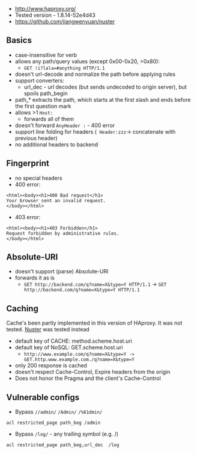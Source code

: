 - http://www.haproxy.org/
- Tested version - 1.8.14-52e4d43
- https://github.com/jiangwenyuan/nuster

## Basics
- case-insensitive for verb
- allows any path/query values (except 0x00-0x20, >0x80): 
  - `GET !i?lala=#anything HTTP/1.1`
- doesn't url-decode and normalize the path before applying rules
- support converters:
  - url_dec - url decodes (but sends undecoded to origin server), but spoils path_begin
- path_* extracts the path, which starts at the first slash and ends before the first question mark 
- allows >1 `Host:`
  - forwards all of them
- doesn't forward `AnyHeader :` - 400 error
- support line folding for headers (` Header:zzz`-> concatenate with previous header)
- no additional headers to backend

## Fingerprint
- no special headers
- 400 error:
```
<html><body><h1>400 Bad request</h1>
Your browser sent an invalid request.
</body></html>
```
- 403 error:
```
<html><body><h1>403 Forbidden</h1>
Request forbidden by administrative rules.
</body></html>
```

## Absolute-URI
- doesn't support (parse) Absolute-URI
- forwards it as is
  - `GET http://backend.com/q?name=X&type=Y HTTP/1.1` -> `GET http://backend.com/q?name=X&type=Y HTTP/1.1`

## Caching
Cache's been partly implemented in this version of HAproxy. It was not tested. [Nuster](https://github.com/jiangwenyuan/nuster) was tested instead

- default key of CACHE: method.scheme.host.uri
- default key of NoSQL: GET.scheme.host.uri
  - `http://www.example.com/q?name=X&type=Y -> GET.http.www.example.com./q?name=X&type=Y`
- only 200 response is cached
- doesn't respect Cache-Control, Expire headers from the origin
- Does not honor the Pragma and the client's Cache-Control 

## Vulnerable configs
- Bypass `//admin/` `/Admin/` `/%61dmin/`
```
acl restricted_page path_beg /admin
```
- Bypass `/log/` - any trailing symbol (e.g. /)
```
acl restricted_page path_beg,url_dec  /log
```